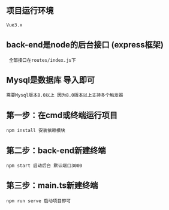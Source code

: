 ## 项目运行环境 
```
Vue3.x
```

## back-end是node的后台接口 (express框架) 
```
 全部接口在routes/index.js下
```

## Mysql是数据库  导入即可 
```
需要Mysql版本8.0以上 因为8.0版本以上支持多个触发器
```

## 第一步：在cmd或终端运行项目 
```
npm install 安装依赖模块
```

## 第二步：back-end新建终端
```
npm start 启动后台 默认端口3000
```

##  第三步：main.ts新建终端
```
npm run serve 启动项目即可
```
